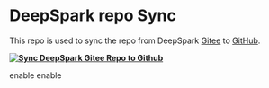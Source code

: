 # DeepSpark repo Sync
This repo is used to sync the repo from DeepSpark [Gitee](https://gitee.com/deep-spark/deepsparkhub) to [GitHub](https://github.com/Deep-Spark/deepsparkhub).

**[![Sync DeepSpark Gitee Repo to Github](https://github.com/rexlee8776/deepspark_sync/actions/workflows/deepspark_sync.yml/badge.svg)](https://github.com/rexlee8776/deepspark_sync/actions/workflows/deepspark_sync.yml)**

enable
enable